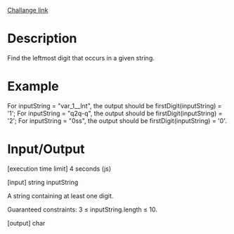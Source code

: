 [Challange link](https://codefights.com/arcade/intro/level-8/rRGGbTtwZe2mA8Wov)

# Description
Find the leftmost digit that occurs in a given string.

# Example

For inputString = "var_1__Int", the output should be
firstDigit(inputString) = '1';
For inputString = "q2q-q", the output should be
firstDigit(inputString) = '2';
For inputString = "0ss", the output should be
firstDigit(inputString) = '0'.
# Input/Output

[execution time limit] 4 seconds (js)

[input] string inputString

A string containing at least one digit.

Guaranteed constraints:
3 ≤ inputString.length ≤ 10.

[output] char